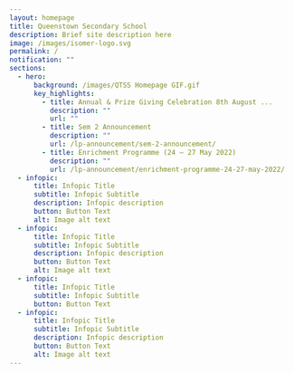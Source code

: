 ```yaml
---
layout: homepage
title: Queenstown Secondary School
description: Brief site description here
image: /images/isomer-logo.svg
permalink: /
notification: ""
sections:
  - hero:
      background: /images/QTSS Homepage GIF.gif
      key_highlights:
        - title: Annual & Prize Giving Celebration 8th August ...
          description: ""
          url: ""
        - title: Sem 2 Announcement
          description: ""
          url: /lp-announcement/sem-2-announcement/
        - title: Enrichment Programme (24 – 27 May 2022)
          description: ""
          url: /lp-announcement/enrichment-programme-24-27-may-2022/
  - infopic:
      title: Infopic Title
      subtitle: Infopic Subtitle
      description: Infopic description
      button: Button Text
      alt: Image alt text
  - infopic:
      title: Infopic Title
      subtitle: Infopic Subtitle
      description: Infopic description
      button: Button Text
      alt: Image alt text
  - infopic:
      title: Infopic Title
      subtitle: Infopic Subtitle
      button: Button Text
  - infopic:
      title: Infopic Title
      subtitle: Infopic Subtitle
      description: Infopic description
      button: Button Text
      alt: Image alt text
---
```

